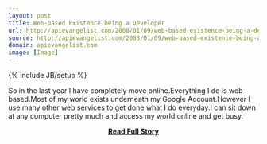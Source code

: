 ```yaml
---
layout: post
title: Web-based Existence being a Developer
url: http://apievangelist.com/2008/01/09/web-based-existence-being-a-developer/
source: http://apievangelist.com/2008/01/09/web-based-existence-being-a-developer/
domain: apievangelist.com
image: [Image]
---
```

{% include JB/setup %}<p>So in the last year I have completely move online.Everything I do is web-based.Most of my world exists underneath my Google Account.However I use many other web services to get done what I do everyday.I can sit down at any computer pretty much and access my world online and get busy.</p>
<center><p><a href="http://apievangelist.com/2008/01/09/web-based-existence-being-a-developer/" style='padding:25px; font-sze:18px; font-weight: bold;'>Read Full Story</a></p></center>
